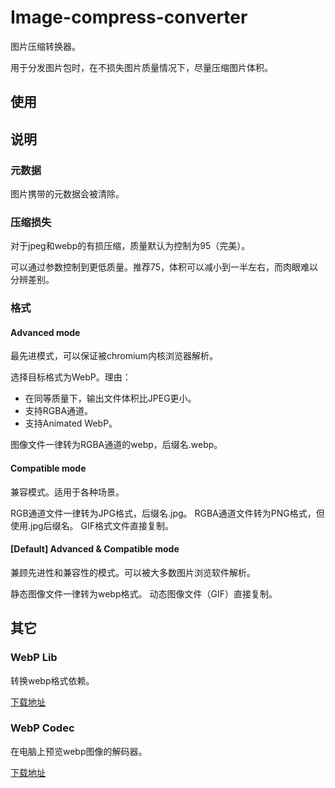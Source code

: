 # Image-compress-converter

图片压缩转换器。

用于分发图片包时，在不损失图片质量情况下，尽量压缩图片体积。

## 使用

## 说明

### 元数据

图片携带的元数据会被清除。

### 压缩损失

对于jpeg和webp的有损压缩，质量默认为控制为95（完美）。

可以通过参数控制到更低质量。推荐75，体积可以减小到一半左右，而肉眼难以分辨差别。

### 格式

#### Advanced mode

最先进模式，可以保证被chromium内核浏览器解析。

选择目标格式为WebP。理由：
+ 在同等质量下，输出文件体积比JPEG更小。
+ 支持RGBA通道。
+ 支持Animated WebP。

图像文件一律转为RGBA通道的webp，后缀名.webp。

#### Compatible mode

兼容模式。适用于各种场景。

RGB通道文件一律转为JPG格式，后缀名.jpg。
RGBA通道文件转为PNG格式，但使用.jpg后缀名。
GIF格式文件直接复制。

#### [Default] Advanced & Compatible mode

兼顾先进性和兼容性的模式。可以被大多数图片浏览软件解析。

静态图像文件一律转为webp格式。
动态图像文件（GIF）直接复制。

## 其它

### WebP Lib

转换webp格式依赖。

[下载地址](https://storage.googleapis.com/downloads.webmproject.org/releases/webp/index.html)

### WebP Codec

在电脑上预览webp图像的解码器。

[下载地址](https://storage.googleapis.com/downloads.webmproject.org/releases/webp/index.html)


